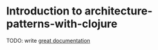 # Introduction to architecture-patterns-with-clojure

TODO: write [great documentation](http://jacobian.org/writing/what-to-write/)
